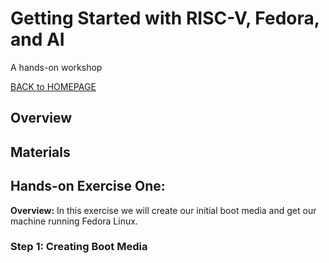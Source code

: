 ﻿# Getting Started with RISC-V, Fedora, and AI
A hands-on workshop

[BACK to HOMEPAGE](https://github.com/mattstonge/riscv_summit_devdays_fedora_AI_workshop/blob/main/README.md)



## Overview


## Materials


## Hands-on Exercise One:
**Overview:**  In this exercise we will create our initial boot media and get our machine running Fedora Linux.

### Step 1: Creating Boot Media



